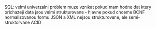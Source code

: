 SQL:
velmi univerzalni
problem muze vznikat pokud mam hodne dat ktery prichazeji
data jsou velmi strukturovane - hlavne pokud chceme BCNF normalizovanou formu
JSON a XML nejsou strukturovane, ale semi-struktorvane
ACID